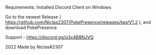 Requirements:
  Installed Discord Client on Windows


Go to the newest Release ( https://github.com/Niclas2307/PokePresence/releases/tag/V1.2 ), and download PokéPresence

Support - https://discord.gg/q3x4B8NJVQ

2022 Made by Niclas#2307
